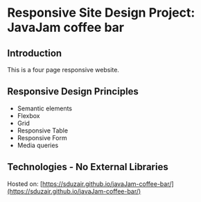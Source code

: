 # Responsive Site Design Project: JavaJam coffee bar
## Introduction
This is a four page responsive website.
## Responsive Design Principles
   - Semantic elements
   - Flexbox
   - Grid
   - Responsive Table
   - Responsive Form
   - Media queries

## Technologies - No External Libraries

Hosted on: [https://sduzair.github.io/javaJam-coffee-bar/](https://sduzair.github.io/javaJam-coffee-bar/)
